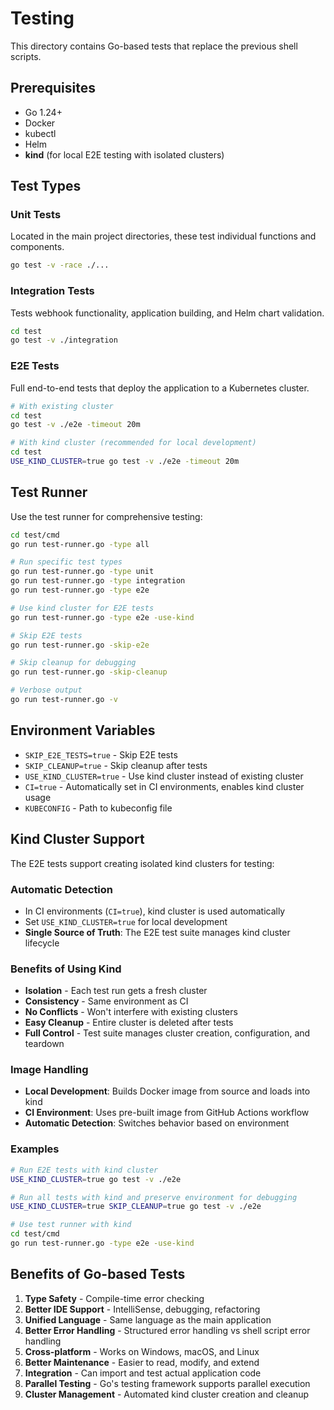 # Testing

This directory contains Go-based tests that replace the previous shell scripts.

## Prerequisites

- Go 1.24+
- Docker
- kubectl
- Helm
- **kind** (for local E2E testing with isolated clusters)

## Test Types

### Unit Tests
Located in the main project directories, these test individual functions and components.

```bash
go test -v -race ./...
```

### Integration Tests
Tests webhook functionality, application building, and Helm chart validation.

```bash
cd test
go test -v ./integration
```

### E2E Tests
Full end-to-end tests that deploy the application to a Kubernetes cluster.

```bash
# With existing cluster
cd test
go test -v ./e2e -timeout 20m

# With kind cluster (recommended for local development)
cd test
USE_KIND_CLUSTER=true go test -v ./e2e -timeout 20m
```

## Test Runner

Use the test runner for comprehensive testing:

```bash
cd test/cmd
go run test-runner.go -type all

# Run specific test types
go run test-runner.go -type unit
go run test-runner.go -type integration
go run test-runner.go -type e2e

# Use kind cluster for E2E tests
go run test-runner.go -type e2e -use-kind

# Skip E2E tests
go run test-runner.go -skip-e2e

# Skip cleanup for debugging
go run test-runner.go -skip-cleanup

# Verbose output
go run test-runner.go -v
```

## Environment Variables

- `SKIP_E2E_TESTS=true` - Skip E2E tests
- `SKIP_CLEANUP=true` - Skip cleanup after tests
- `USE_KIND_CLUSTER=true` - Use kind cluster instead of existing cluster
- `CI=true` - Automatically set in CI environments, enables kind cluster usage
- `KUBECONFIG` - Path to kubeconfig file

## Kind Cluster Support

The E2E tests support creating isolated kind clusters for testing:

### Automatic Detection
- In CI environments (`CI=true`), kind cluster is used automatically
- Set `USE_KIND_CLUSTER=true` for local development
- **Single Source of Truth**: The E2E test suite manages kind cluster lifecycle

### Benefits of Using Kind
- **Isolation** - Each test run gets a fresh cluster
- **Consistency** - Same environment as CI
- **No Conflicts** - Won't interfere with existing clusters
- **Easy Cleanup** - Entire cluster is deleted after tests
- **Full Control** - Test suite manages cluster creation, configuration, and teardown

### Image Handling
- **Local Development**: Builds Docker image from source and loads into kind
- **CI Environment**: Uses pre-built image from GitHub Actions workflow
- **Automatic Detection**: Switches behavior based on environment

### Examples

```bash
# Run E2E tests with kind cluster
USE_KIND_CLUSTER=true go test -v ./e2e

# Run all tests with kind and preserve environment for debugging
USE_KIND_CLUSTER=true SKIP_CLEANUP=true go test -v ./e2e

# Use test runner with kind
cd test/cmd
go run test-runner.go -type e2e -use-kind
```

## Benefits of Go-based Tests

1. **Type Safety** - Compile-time error checking
2. **Better IDE Support** - IntelliSense, debugging, refactoring
3. **Unified Language** - Same language as the main application
4. **Better Error Handling** - Structured error handling vs shell script error handling
5. **Cross-platform** - Works on Windows, macOS, and Linux
6. **Better Maintenance** - Easier to read, modify, and extend
7. **Integration** - Can import and test actual application code
8. **Parallel Testing** - Go's testing framework supports parallel execution
9. **Cluster Management** - Automated kind cluster creation and cleanup
